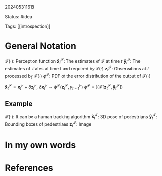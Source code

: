 202405311618

Status: #idea

Tags: [[introspection]]

# General Notation

$\mathcal{F}(\cdot)$: Perception function
$\boldsymbol{\hat{x}}_t^{\mathcal{F}}$: The estimates of $\mathcal{F}$ at time $t$
$\boldsymbol{\hat{y}}_t^{\mathcal{F}}$: The estimates of states at time t and required by $\mathcal{F}(\cdot)$
$\boldsymbol{z}_t^{\mathcal{F}}$: Observations at $t$ processed by $\mathcal{F}(\cdot)$
$\phi^{\mathcal{F}}$: PDF of the error distribution of the output of $\mathcal{F}(\cdot)$

$\boldsymbol{\hat{x}}_t^{\mathcal{F}} = \boldsymbol{x}^F_t + \delta\boldsymbol{x}^F_t$, $\delta\boldsymbol{x}^F_t \sim \phi^{\mathcal{F}}(\boldsymbol{z}_t^{\mathcal{F}}, y^F_{t-1})$
$\hat{\phi}^{\mathcal{F}}=\mathbb{I}(\mathcal{F}[\boldsymbol{z}_t^{\mathcal{F}},\boldsymbol{\hat{y}}_t^{\mathcal{F}}])$

## Example

$\mathcal{F}(\cdot)$: It can be a human tracking algorithm
$\boldsymbol{\hat{x}}_t^{\mathcal{F}}$: 3D pose of pedestrians
$\boldsymbol{\hat{y}}_t^{\mathcal{F}}$: Bounding boxes of pedestrians
$\boldsymbol{z}_t^{\mathcal{F}}$: Image

# In my own words

# References